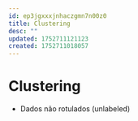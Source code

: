 ```yaml
---
id: ep3jgxxxjnhaczgmn7n00z0
title: Clustering
desc: ""
updated: 1752711121123
created: 1752711018057
---
```


# Clustering

- Dados não rotulados (unlabeled)
